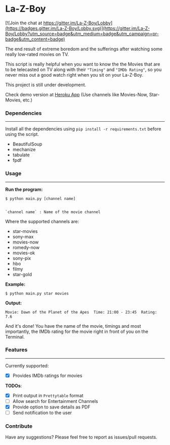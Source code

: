 # La-Z-Boy

[![Join the chat at https://gitter.im/La-Z-Boy/Lobby](https://badges.gitter.im/La-Z-Boy/Lobby.svg)](https://gitter.im/La-Z-Boy/Lobby?utm_source=badge&utm_medium=badge&utm_campaign=pr-badge&utm_content=badge)

The end result of extreme boredom and the sufferings after watching some really low-rated movies on TV.

This script is really helpful when you want to know the the Movies that are to be telecasted on TV
along with their `"Timing"` and `"IMDb Rating"`, so you never miss out a good watch right when you sit
on your La-Z-Boy.

This project is still under development.

Check demo version at [Heroku App](https://protected-cove-85139.herokuapp.com/) (Use channels like Movies-Now, Star-Movies, etc.)

### Dependencies
-----------------

Install all the dependencies using `pip install -r requirements.txt` before using the script.

   * BeautifulSoup
   * mechanize
   * tabulate
   * fpdf

### Usage
-----------------

**Run the program:**

    $ python main.py [channel name]


    `channel name` : Name of the movie channel

Where the supported channels are:

- star-movies
- sony-max
- movies-now
- romedy-now
- movies-ok
- sony-pix
- hbo
- filmy
- star-gold

**Example:**

    $ python main.py star movies


**Output:**

    Movie: Dawn of the Planet of the Apes  Time: 21:00 - 23:45  Rating: 7.6


And it's done! You have the name of the movie, timings and most importantly, the IMDb rating for the movie
right in front of you on the Terminal.

### Features
-----------------

Currently supported:

- [x] Provides IMDb ratings for movies

**TODOs**:

- [x] Print output in `Prettytable` format
- [ ] Allow search for Entertainment Channels
- [x] Provide option to save details as PDF
- [ ] Send notification to the user

### Contribute

Have any suggestions? Please feel free to report as issues/pull requests.
